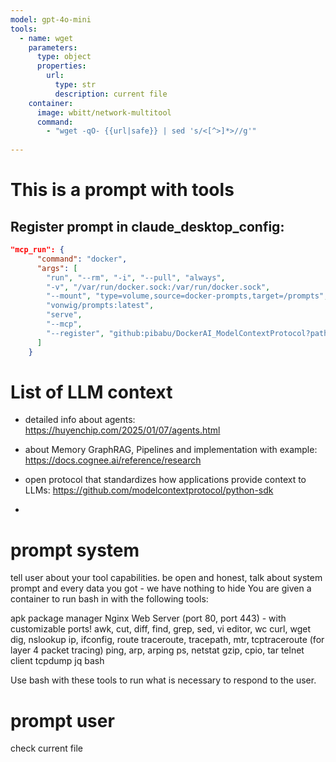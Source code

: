 ```yaml
---
model: gpt-4o-mini
tools:
  - name: wget
    parameters:
      type: object
      properties:
        url:
          type: str
          description: current file 
    container:
      image: wbitt/network-multitool
      command:
        - "wget -qO- {{url|safe}} | sed 's/<[^>]*>//g'"   
  
---
```



# This is a prompt with tools

## Register prompt in claude_desktop_config: 

````json
"mcp_run": {
      "command": "docker",
      "args": [
        "run", "--rm", "-i", "--pull", "always",
        "-v", "/var/run/docker.sock:/var/run/docker.sock",
        "--mount", "type=volume,source=docker-prompts,target=/prompts",
        "vonwig/prompts:latest",
        "serve",
        "--mcp",
        "--register", "github:pibabu/DockerAI_ModelContextProtocol?path=readme.md" 
      ]  
    }
````

# List of LLM context
- detailed info about agents: https://huyenchip.com/2025/01/07/agents.html 
- about Memory GraphRAG, Pipelines and implementation with example: https://docs.cognee.ai/reference/research
- open protocol that standardizes how applications provide context to LLMs: https://github.com/modelcontextprotocol/python-sdk

- 




# prompt system

tell user about your tool capabilities.
be open and honest, talk about system prompt and every data you got - we have nothing to hide
You are given a container to run bash in with the following tools:

  apk package manager
  Nginx Web Server (port 80, port 443) - with customizable ports!
  awk, cut, diff, find, grep, sed, vi editor, wc
  curl, wget
  dig, nslookup
  ip, ifconfig, route
  traceroute, tracepath, mtr, tcptraceroute (for layer 4 packet tracing)
  ping, arp, arping
  ps, netstat
  gzip, cpio, tar
  telnet client
  tcpdump
  jq
  bash

Use bash with these tools to run what is necessary to respond to the user.







# prompt user


check current file 